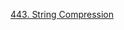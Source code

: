 [443. String Compression](https://github.com/rprakashdass/Leetcode-Problems/blob/main/DSA/Medium/443.%20String%20Compression)

